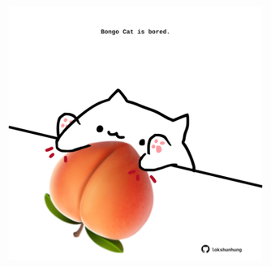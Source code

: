 <!-- built at 01/10/2024, 13:06:09 UTC -->
<p align="center">
  <img width="500" height="500" src="./ReadmeImage.svg">
</p>
